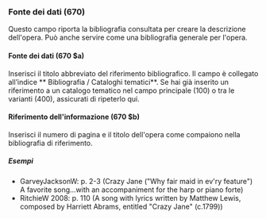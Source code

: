 ### Fonte dei dati (670)
Questo campo riporta la bibliografia consultata per creare la descrizione dell'opera. Può anche servire come una bibliografia generale per l'opera.

#### Fonte dei dati (670 $a)
Inserisci il titolo abbreviato del riferimento bibliografico. Il campo è collegato all’indice ** Bibliografia / Cataloghi tematici**. Se hai già inserito un riferimento a un catalogo tematico nel campo principale (100) o tra le varianti (400), assicurati di ripeterlo qui.

#### Riferimento dell'informazione (670 $b)
Inserisci il numero di pagina e il titolo dell'opera come compaiono nella bibliografia di riferimento.

##### Esempi  
- GarveyJacksonW: p. 2-3 (Crazy Jane ("Why fair maid in ev'ry feature") A favorite song...with an accompaniment for the harp or piano forte)  
- RitchieW 2008: p. 110 (A song with lyrics written by Matthew Lewis, composed by Harriett Abrams, entitled "Crazy Jane" (c.1799))

